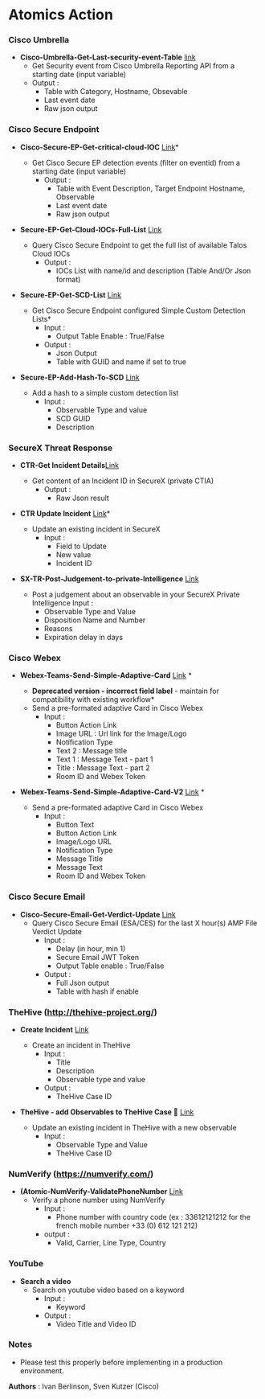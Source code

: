 # Atomics Action


### Cisco Umbrella
* **Cisco-Umbrella-Get-Last-security-event-Table** [link](https://github.com/iberlinson/SX-AO/tree/main/Atomics/Cisco-Umbrella-Get-Last-security-event-Table__definition_workflow_01MTBS3PX08T13DnyQkuNld9GvrU538PXoI)
  * Get Security event from Cisco Umbrella Reporting API from a starting date (input variable)
  * Output :
    * Table with Category, Hostname, Obsevable
    * Last event date
    * Raw json output
    
### Cisco Secure Endpoint
* **Cisco-Secure-EP-Get-critical-cloud-IOC** [Link](https://github.com/iberlinson/SX-AO/tree/main/Atomics/Cisco-Secure-EP-Get-critical-cloud-IOC__definition_workflow_01MD6BCBYALHW20xugDSlrpXdDCz5RJkUoL)*
  * Get Cisco Secure EP detection events (filter on eventid) from a starting date (input variable)
    * Output :
      * Table with Event Description, Target Endpoint Hostname, Observable
      * Last event date
      * Raw json output
    
* **Secure-EP-Get-Cloud-IOCs-Full-List** [Link](https://github.com/iberlinson/SX-AO/tree/main/Atomics/Secure-EP-Get-Cloud-IOCs-Full-List__definition_workflow_01PJ80JRUGROQ6B1VahKDzfASBPS8ocG45x)
  * Query Cisco Secure Endpoint to get the full list of available Talos Cloud IOCs
    * Output :
      * IOCs List with name/id and description (Table And/Or Json format)

* **Secure-EP-Get-SCD-List** [Link](https://github.com/iberlinson/SX-AO/tree/main/Atomics/Secure-EP-Get-SCD-List__definition_workflow_01QFIX6DEZDDB46xgD0DPKTZEWe89wzrIqh)
  * Get Cisco Secure Endpoint configured Simple Custom Detection Lists*
    * Input :
      * Output Table Enable : True/False
    * Output :
      * Json Output
      * Table with GUID and name if set to true

* **Secure-EP-Add-Hash-To-SCD** [Link](https://github.com/iberlinson/SX-AO/tree/main/Atomics/Secure-EP-Add-Hash-to-SCD__definition_workflow_01QFJBF1JH8631ay3xjpMIsLUFOrFZ0Utf8)
  * Add a hash to a simple custom detection list
    * Input :
      * Observable Type and value
      * SCD GUID
      * Description
    
### SecureX Threat Response
* **CTR-Get Incident Details**[Link](https://github.com/iberlinson/SX-AO/tree/main/Atomics/CTR-Get-Incident-Details__definition_workflow_01MUZKOII7TH77AMxE0a7QyA5SPUR670m5z)
  * Get content of an Incident ID in SecureX (private CTIA)
    * Output :
      * Raw Json result

* **CTR Update Incident** [Link](https://github.com/iberlinson/SX-AO/tree/main/Atomics/CTR-Update-Incident__definition_workflow_01MU6L38WDI011Gi239oxMLUnIwKdExKqGl)*
  * Update an existing incident in SecureX
    * Input : 
      * Field to Update
      * New value
      * Incident ID 
      
* **SX-TR-Post-Judgement-to-private-Intelligence** [Link](https://github.com/iberlinson/SX-AO/tree/main/Atomics/SX-TR-Post-Judgement-to-private-Intelligence__definition_workflow_01JRJ1YM36RRL5LtoOJpNil5rHHFmw9PlOI)
  * Post a judgement about an observable in your SecureX Private Intelligence
    Input :
      * Observable Type and Value
      * Disposition Name and Number
      * Reasons
      + Expiration delay in days
      
### Cisco Webex
* **Webex-Teams-Send-Simple-Adaptive-Card** [Link](https://github.com/iberlinson/SX-AO/tree/main/Atomics/Webex-Teams-Send-Simple-Adaptive-Card__definition_workflow_01MMGML9TZA3Q0R6xzMOaQA1T5d8o4J1x1q) *     
  * **Deprecated version - incorrect field label** - maintain for compatibility with existing workflow*
  * Send a pre-formated adaptive Card in Cisco Webex
    * Input :
      * Button Action Link 
      * Image URL : Url link for the Image/Logo
      * Notification Type
      * Text 2 : Message title
      * Text 1 : Message Text - part 1
      * Title : Message Text - part 2
      * Room ID and Webex Token 
      
* **Webex-Teams-Send-Simple-Adaptive-Card-V2** [Link](https://github.com/iberlinson/SX-AO/tree/main/Atomics/Webex-Teams-Send-Simple-Adaptive-Card-V2__definition_workflow_01MXL3QX1CI992DKEA4Anda0qAiNhyIdcCm) *     
  * Send a pre-formated adaptive Card in Cisco Webex
    * Input :
      * Button Text
      * Button Action Link 
      * Image/Logo URL
      * Notification Type
      * Message Title
      * Message Text
      * Room ID and Webex Token
  
      
### Cisco Secure Email
* **Cisco-Secure-Email-Get-Verdict-Update** [Link](https://github.com/iberlinson/SX-AO/tree/main/Atomics/Cisco-Secure-Email-Get-Verdict-Update__definition_workflow_01NEP2RIWPFTT3wu6BIzDenNp97Polj1s1X)
  * Query Cisco Secure Email (ESA/CES) for the last X hour(s) AMP File Verdict Update
    * Input :
      * Delay (in hour, min 1)
      * Secure Email JWT Token
      * Output Table enable : True/False
    * Output :
      * Full Json output
      * Table with hash if enable

### TheHive (http://thehive-project.org/)
* **Create Incident** [Link](https://github.com/iberlinson/SX-AO/tree/main/Atomics/Create-TheHive-Case__definition_workflow_01MKXD2ZOHC0G6MZ8JD9DIDdTGq2V3NXFck)
  * Create an incident in TheHive
    * Input :
      * Title
      * Description
      * Observable type and value
    * Output :
      * TheHive Case ID
	  
* **TheHive - add Observables to TheHive Case 🐝** [Link](https://github.com/iberlinson/SX-AO/tree/main/Atomics/TheHive-Add-Observables-to-Case__definition_workflow_01JAKPQGRCHIZ6uVQlRw3zrZc8Lq9ukFuyl)
  * Update an existing incident in TheHive with a new observable
    * Input :
      * Observable Type and Value
      * TheHive Case ID


### NumVerify (https://numverify.com/)

* **(Atomic-NumVerify-ValidatePhoneNumber** [Link](https://github.com/iberlinson/SX-AO/tree/main/Atomics/Atomic-NumVerify-ValidatePhoneNumber__definition_workflow_01MXMBOXTJ9T13zB0Yg1VsLG9NRM7n9cpU4)
  * Verify a phone number using NumVerify
    * Input :
      * Phone number with country code (ex : 33612121212 for the french mobile number +33 (0) 612 121 212)
    * output :
      * Valid, Carrier, Line Type, Country
  
### YouTube
* **Search a video** 
  * Search on youtube video based on a keyword
    * Input :
      * Keyword
    * Output :
      * Video Title and Video ID
  

### Notes
* Please test this properly before implementing in a production environment. 

**Authors** : Ivan Berlinson, Sven Kutzer (Cisco)